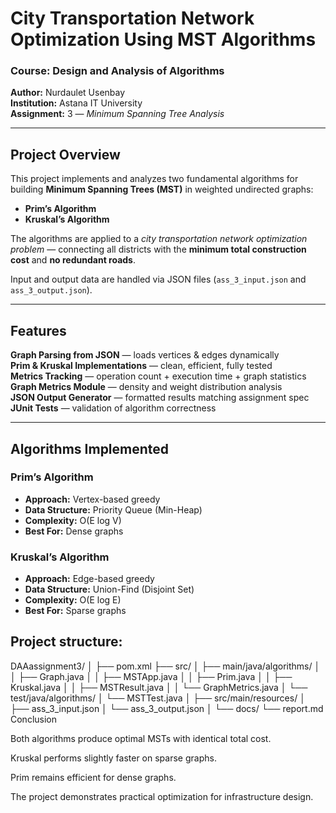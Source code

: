 #  City Transportation Network Optimization Using MST Algorithms

### Course: Design and Analysis of Algorithms  
**Author:** Nurdaulet Usenbay  
**Institution:** Astana IT University  
**Assignment:** 3 — *Minimum Spanning Tree Analysis*  

---

## Project Overview

This project implements and analyzes two fundamental algorithms for building **Minimum Spanning Trees (MST)** in weighted undirected graphs:  
- **Prim’s Algorithm**  
- **Kruskal’s Algorithm**

The algorithms are applied to a *city transportation network optimization problem* — connecting all districts with the **minimum total construction cost** and **no redundant roads**.

Input and output data are handled via JSON files (`ass_3_input.json` and `ass_3_output.json`).

---

##  Features

**Graph Parsing from JSON** — loads vertices & edges dynamically  
**Prim & Kruskal Implementations** — clean, efficient, fully tested  
**Metrics Tracking** — operation count + execution time + graph statistics  
**Graph Metrics Module** — density and weight distribution analysis  
**JSON Output Generator** — formatted results matching assignment spec  
**JUnit Tests** — validation of algorithm correctness  

---

## Algorithms Implemented

###  Prim’s Algorithm
- **Approach:** Vertex-based greedy  
- **Data Structure:** Priority Queue (Min-Heap)  
- **Complexity:** O(E log V)  
- **Best For:** Dense graphs  

###  Kruskal’s Algorithm
- **Approach:** Edge-based greedy  
- **Data Structure:** Union-Find (Disjoint Set)  
- **Complexity:** O(E log E)  
- **Best For:** Sparse graphs  

## Project structure:
DAAassignment3/
│
├── pom.xml
├── src/
│   ├── main/java/algorithms/
│   │   ├── Graph.java
│   │   ├── MSTApp.java
│   │   ├── Prim.java
│   │   ├── Kruskal.java
│   │   ├── MSTResult.java
│   │   └── GraphMetrics.java
│   └── test/java/algorithms/
│       └── MSTTest.java
│
├── src/main/resources/
│   ├── ass_3_input.json
│   └── ass_3_output.json
│
└── docs/
    └── report.md
Conclusion

Both algorithms produce optimal MSTs with identical total cost.

Kruskal performs slightly faster on sparse graphs.

Prim remains efficient for dense graphs.

The project demonstrates practical optimization for infrastructure design.
